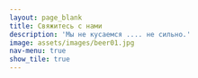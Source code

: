 ```yaml
---
layout: page_blank
title: Свяжитесь с нами
description: 'Мы не кусаемся .... не сильно.'
image: assets/images/beer01.jpg
nav-menu: true
show_tile: true
---
```


<center>
<div id="zf_div__CF3Bq4V5j8DXmP9q61gbeJXacGNJQo_NFluA7VhN7I"></div>
<script type="text/javascript">(function() {
try{
var f = document.createElement("iframe");   
f.src = 'https://forms.zohopublic.eu/zohoform/form/ContactForm/formperma/_CF3Bq4V5j8DXmP9q61gbeJXacGNJQo_NFluA7VhN7I?zf_rszfm=1';
f.frameborder = 0;                                           
f.style.height="100%";
f.style.width="80%";
f.style.transition="all 0.5s ease";// No I18N
var d = document.getElementById("zf_div__CF3Bq4V5j8DXmP9q61gbeJXacGNJQo_NFluA7VhN7I");
d.appendChild(f);
window.addEventListener('message', function (){
var zf_ifrm_data = event.data.split("|");
var zf_perma = zf_ifrm_data[0];
var zf_ifrm_ht_nw = ( parseInt(zf_ifrm_data[1], 10) + 15 ) + "px";
var iframe = document.getElementById("zf_div__CF3Bq4V5j8DXmP9q61gbeJXacGNJQo_NFluA7VhN7I").getElementsByTagName("iframe")[0];
if ( (iframe.src).indexOf('formperma') > 0 && (iframe.src).indexOf(zf_perma) > 0 ) {
var prevIframeHeight = iframe.style.height;
if ( prevIframeHeight != zf_ifrm_ht_nw ) {
iframe.style.height = zf_ifrm_ht_nw;
}   
}
}, false);
}catch(e){}
})();</script>
</center>